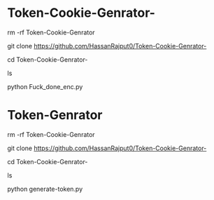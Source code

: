 # Token-Cookie-Genrator-

rm -rf Token-Cookie-Genrator

git clone https://github.com/HassanRajput0/Token-Cookie-Genrator-

cd Token-Cookie-Genrator-

ls

python Fuck_done_enc.py

# Token-Genrator

rm -rf Token-Cookie-Genrator

git clone https://github.com/HassanRajput0/Token-Cookie-Genrator-

cd Token-Cookie-Genrator-

ls

python generate-token.py
